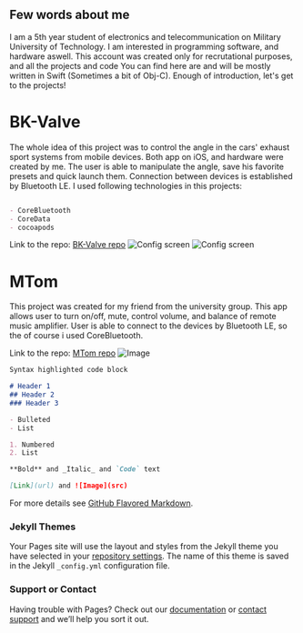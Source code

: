 ## Few words about me

I am a 5th year student of electronics and telecommunication on Military University of Technology. I am interested in programming software, and hardware aswell. This account was created only for recrutational purposes, and all the projects and code You can find here are and will be mostly written in Swift (Sometimes a bit of Obj-C). Enough of introduction, let's get to the projects!

# BK-Valve

The whole idea of this project was to control the angle in the cars' exhaust sport systems from mobile devices. Both app on iOS, and hardware were created by me. The user is able to manipulate the angle, save his favorite presets and quick launch them. Connection between devices is established by Bluetooth LE. I used following technologies in this projects:

```markdown

- CoreBluetooth
- CoreData
- cocoapods

```
Link to the repo: 
[BK-Valve repo](https://github.com/PeterSmithski/BK-Valve)
![Config screen](https://i.ibb.co/GvqMh0g/image1-iphone8spacegrey-portrait.png)
![Config screen](https://i.ibb.co/HrhWB5s/image2-iphone8spacegrey-portrait.png)

# MTom
This project was created for my friend from the university group. This app allows user to turn on/off, mute, control volume,  and balance of remote music amplifier. User is able to connect to the devices by Bluetooth LE, so the of course i used CoreBluetooth.

Link to the repo: 
[MTom repo](https://github.com/PeterSmithski/BK-Valve)
![Image](src)

```markdown
Syntax highlighted code block

# Header 1
## Header 2
### Header 3

- Bulleted
- List

1. Numbered
2. List

**Bold** and _Italic_ and `Code` text

[Link](url) and ![Image](src)
```

For more details see [GitHub Flavored Markdown](https://guides.github.com/features/mastering-markdown/).

### Jekyll Themes

Your Pages site will use the layout and styles from the Jekyll theme you have selected in your [repository settings](https://github.com/PeterSmithski/petersmithski.github.io/settings). The name of this theme is saved in the Jekyll `_config.yml` configuration file.

### Support or Contact

Having trouble with Pages? Check out our [documentation](https://help.github.com/categories/github-pages-basics/) or [contact support](https://github.com/contact) and we’ll help you sort it out.
